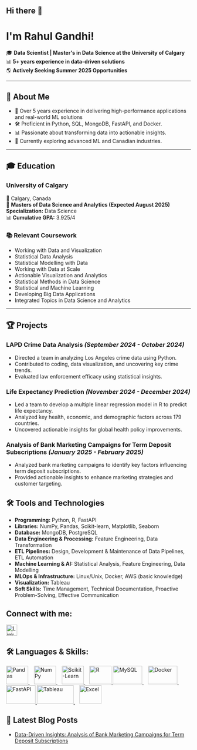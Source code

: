 ## Hi there 👋
# I'm Rahul Gandhi!

🎓 **Data Scientist | Master's in Data Science at the University of Calgary**  
📊 **5+ years experience in data-driven solutions**  
🌎 **Actively Seeking Summer 2025 Opportunities**  

---

## 🚀 About Me
- 💼 Over 5 years experience in delivering high-performance applications and real-world ML solutions
- 🛠 Proficient in Python, SQL, MongoDB, FastAPI, and Docker.
- 📊 Passionate about transforming data into actionable insights.
- 🌱 Currently exploring advanced ML and Canadian industries.

---

## 🎓 Education  

### University of Calgary  
📍 Calgary, Canada  
📅 **Masters of Data Science and Analytics (Expected August 2025)**  
**Specialization:** Data Science  
📊 **Cumulative GPA:** 3.925/4  

### 📚 Relevant Coursework  
- Working with Data and Visualization  
- Statistical Data Analysis  
- Statistical Modelling with Data  
- Working with Data at Scale  
- Actionable Visualization and Analytics  
- Statistical Methods in Data Science  
- Statistical and Machine Learning  
- Developing Big Data Applications  
- Integrated Topics in Data Science and Analytics  

---

## 🏆 Projects  

### **LAPD Crime Data Analysis** *(September 2024 - October 2024)*  
- Directed a team in analyzing Los Angeles crime data using Python.  
- Contributed to coding, data visualization, and uncovering key crime trends.  
- Evaluated law enforcement efficacy using statistical insights.  

### **Life Expectancy Prediction** *(November 2024 - December 2024)*  
- Led a team to develop a multiple linear regression model in R to predict life expectancy.  
- Analyzed key health, economic, and demographic factors across 179 countries.  
- Uncovered actionable insights for global health policy improvements.  

### **Analysis of Bank Marketing Campaigns for Term Deposit Subscriptions** *(January 2025 - February 2025)*  
- Analyzed bank marketing campaigns to identify key factors influencing term deposit subscriptions.  
- Provided actionable insights to enhance marketing strategies and customer targeting.



## 🛠️ Tools and Technologies
- **Programming:** Python, R, FastAPI
- **Libraries:** NumPy, Pandas, Scikit-learn, Matplotlib, Seaborn
- **Database:** MongoDB, PostgreSQL
- **Data Engineering & Processing:** Feature Engineering, Data Transformation
- **ETL Pipelines:** Design, Development & Maintenance of Data Pipelines, ETL Automation
- **Machine Learning & AI:**  Statistical Analysis, Feature Engineering, Data Modelling
- **MLOps & Infrastructure:** Linux/Unix, Docker, AWS (basic knowledge) 
- **Visualization:** Tableau
- **Soft Skills:** Time Management, Technical Documentation, Proactive Problem-Solving, Effective Communication

## Connect with me:
<a href="https://www.linkedin.com/in/rahuldgandhi">
    <img src="https://upload.wikimedia.org/wikipedia/commons/c/ca/LinkedIn_logo_initials.png" width="30" height="30" alt="LinkedIn">
</a>

## 🛠 Languages & Skills: 

<a href="https://pandas.pydata.org/">
    <img src="https://upload.wikimedia.org/wikipedia/commons/e/ed/Pandas_logo.svg" width="60" height="50" alt="Pandas">
</a> &nbsp;&nbsp;
<a href="https://numpy.org/">
    <img src="https://upload.wikimedia.org/wikipedia/commons/3/31/NumPy_logo_2020.svg" width="60" height="50" alt="NumPy">
</a> &nbsp;&nbsp;
<a href="https://scikit-learn.org/">
    <img src="https://upload.wikimedia.org/wikipedia/commons/0/05/Scikit_learn_logo_small.svg" width="60" height="50" alt="Scikit-Learn">
</a> &nbsp;&nbsp;
<a href="https://www.r-project.org/">
    <img src="https://upload.wikimedia.org/wikipedia/commons/1/1b/R_logo.svg" width="60" height="50" alt="R">
</a>  

<a href="https://www.mysql.com/">
    <img src="https://upload.wikimedia.org/wikipedia/en/d/dd/MySQL_logo.svg" width="80" height="50" alt="MySQL">
</a> &nbsp;&nbsp;
<a href="https://www.docker.com/">
    <img src="https://upload.wikimedia.org/wikipedia/commons/4/4e/Docker_%28container_engine%29_logo.svg" width="80" height="50" alt="Docker">
</a> &nbsp;&nbsp;
<a href="https://fastapi.tiangolo.com/">
    <img src="https://fastapi.tiangolo.com/img/logo-margin/logo-teal.png" width="80" height="50" alt="FastAPI">
</a>  

<a href="https://www.tableau.com/">
    <img src="https://upload.wikimedia.org/wikipedia/commons/4/4b/Tableau_Logo.png" width="100" height="50" alt="Tableau">
</a> &nbsp;&nbsp;
<a href="https://www.microsoft.com/en-us/microsoft-365/excel">
    <img src="https://upload.wikimedia.org/wikipedia/commons/7/7f/Microsoft_Office_Excel_%282019%E2%80%93present%29.svg" width="60" height="50" alt="Excel">
</a> 

## 📝 Latest Blog Posts  

- [Data-Driven Insights: Analysis of Bank Marketing Campaigns​ for Term Deposit Subscriptions]([https://medium.com/@yourusername/blog-post-1](https://medium.com/@rahuldgandhi006/data-driven-insights-analysis-of-bank-marketing-campaigns-for-term-deposit-subscriptions-d4398ca02402))

